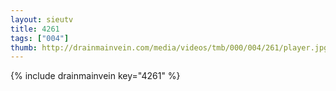 ```yaml
--- 
layout: sieutv
title: 4261
tags: ["004"]
thumb: http://drainmainvein.com/media/videos/tmb/000/004/261/player.jpg
---
```

{% include drainmainvein key="4261" %} 
